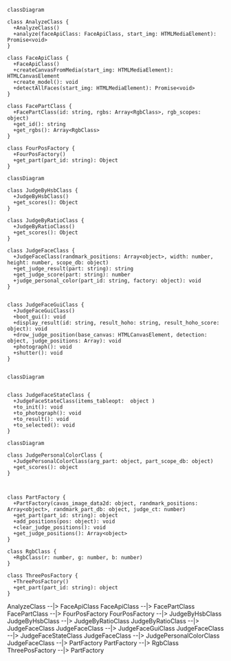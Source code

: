 ```mermaid
classDiagram

class AnalyzeClass {
  +AnalyzeClass()
  +analyze(faceApiClass: FaceApiClass, start_img: HTMLMediaElement): Promise<void>
}

class FaceApiClass {
  +FaceApiClass()
  +createCanvasFromMedia(start_img: HTMLMediaElement): HTMLCanvasElement
  +create_model(): void
  +detectAllFaces(start_img: HTMLMediaElement): Promise<void>
}

class FacePartClass {
  +FacePartClass(id: string, rgbs: Array<RgbClass>, rgb_scopes: object)
  +get_id(): string
  +get_rgbs(): Array<RgbClass>
}

class FourPosFactory {
  +FourPosFactory()
  +get_part(part_id: string): Object
}

```

```mermaid
classDiagram

class JudgeByHsbClass {
  +JudgeByHsbClass()
  +get_scores(): Object
}

class JudgeByRatioClass {
  +JudgeByRatioClass()
  +get_scores(): Object
}

class JudgeFaceClass {
  +JudgeFaceClass(randmark_positions: Array<object>, width: number, height: number, scope_db: object)
  +get_judge_result(part: string): string
  +get_judge_score(part: string): number
  +judge_personal_color(part_id: string, factory: object): void
}


class JudgeFaceGuiClass {
  +JudgeFaceGuiClass()
  +boot_gui(): void
  +display_result(id: string, result_hoho: string, result_hoho_score: object): void
  +drow_judge_position(base_canvas: HTMLCanvasElement, detection: object, judge_positions: Array): void
  +photograph(): void
  +shutter(): void
}


```

```mermaid
classDiagram


class JudgeFaceStateClass {
  +JudgeFaceStateClass(items_tableopt:  object )
  +to_init(): void
  +to_photograph(): void
  +to_result(): void
  +to_selected(): void
}

```



```mermaid
classDiagram

class JudgePersonalColorClass {
  +JudgePersonalColorClass(arg_part: object, part_scope_db: object)
  +get_scores(): object
}



class PartFactory {
  +PartFactory(cavas_image_data2d: object, randmark_positions: Array<object>, randmark_part_db: object, judge_ct: number)
  +get_part(part_id: string): object
  +add_positions(pos: object): void
  +clear_judge_positions(): void
  +get_judge_positions(): Array<object>
}

class RgbClass {
  +RgbClass(r: number, g: number, b: number)
}

class ThreePosFactory {
  +ThreePosFactory()
  +get_part(part_id: string): object
}

```



AnalyzeClass --|> FaceApiClass
FaceApiClass --|> FacePartClass
FacePartClass --|> FourPosFactory
FourPosFactory --|> JudgeByHsbClass
JudgeByHsbClass --|> JudgeByRatioClass
JudgeByRatioClass --|> JudgeFaceClass
JudgeFaceClass --|> JudgeFaceGuiClass
JudgeFaceClass --|> JudgeFaceStateClass
JudgeFaceClass --|> JudgePersonalColorClass
JudgeFaceClass --|> PartFactory
PartFactory --|> RgbClass
ThreePosFactory --|> PartFactory
